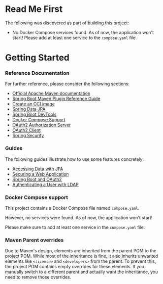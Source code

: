 # Read Me First

The following was discovered as part of building this project:

* No Docker Compose services found. As of now, the application won't start! Please add at least one service to the
  `compose.yaml` file.

# Getting Started

### Reference Documentation

For further reference, please consider the following sections:

* [Official Apache Maven documentation](https://maven.apache.org/guides/index.html)
* [Spring Boot Maven Plugin Reference Guide](https://docs.spring.io/spring-boot/3.5.6/maven-plugin)
* [Create an OCI image](https://docs.spring.io/spring-boot/3.5.6/maven-plugin/build-image.html)
* [Spring Data JPA](https://docs.spring.io/spring-boot/3.5.6/reference/data/sql.html#data.sql.jpa-and-spring-data)
* [Spring Boot DevTools](https://docs.spring.io/spring-boot/3.5.6/reference/using/devtools.html)
* [Docker Compose Support](https://docs.spring.io/spring-boot/3.5.6/reference/features/dev-services.html#features.dev-services.docker-compose)
* [OAuth2 Authorization Server](https://docs.spring.io/spring-boot/3.5.6/reference/web/spring-security.html#web.security.oauth2.authorization-server)
* [OAuth2 Client](https://docs.spring.io/spring-boot/3.5.6/reference/web/spring-security.html#web.security.oauth2.client)
* [Spring Security](https://docs.spring.io/spring-boot/3.5.6/reference/web/spring-security.html)

### Guides

The following guides illustrate how to use some features concretely:

* [Accessing Data with JPA](https://spring.io/guides/gs/accessing-data-jpa/)
* [Securing a Web Application](https://spring.io/guides/gs/securing-web/)
* [Spring Boot and OAuth2](https://spring.io/guides/tutorials/spring-boot-oauth2/)
* [Authenticating a User with LDAP](https://spring.io/guides/gs/authenticating-ldap/)

### Docker Compose support

This project contains a Docker Compose file named `compose.yaml`.

However, no services were found. As of now, the application won't start!

Please make sure to add at least one service in the `compose.yaml` file.

### Maven Parent overrides

Due to Maven's design, elements are inherited from the parent POM to the project POM.
While most of the inheritance is fine, it also inherits unwanted elements like `<license>` and `<developers>` from the
parent.
To prevent this, the project POM contains empty overrides for these elements.
If you manually switch to a different parent and actually want the inheritance, you need to remove those overrides.

